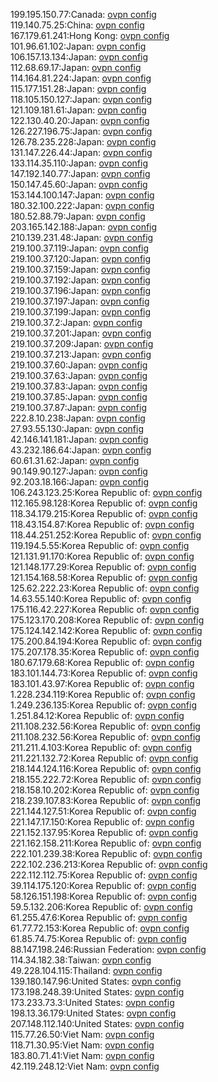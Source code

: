 199.195.150.77:Canada: [ovpn config](vpn/199_195_150_77.ovpn)  
119.140.75.25:China: [ovpn config](vpn/119_140_75_25.ovpn)  
167.179.61.241:Hong Kong: [ovpn config](vpn/167_179_61_241.ovpn)  
101.96.61.102:Japan: [ovpn config](vpn/101_96_61_102.ovpn)  
106.157.13.134:Japan: [ovpn config](vpn/106_157_13_134.ovpn)  
112.68.69.17:Japan: [ovpn config](vpn/112_68_69_17.ovpn)  
114.164.81.224:Japan: [ovpn config](vpn/114_164_81_224.ovpn)  
115.177.151.28:Japan: [ovpn config](vpn/115_177_151_28.ovpn)  
118.105.150.127:Japan: [ovpn config](vpn/118_105_150_127.ovpn)  
121.109.181.61:Japan: [ovpn config](vpn/121_109_181_61.ovpn)  
122.130.40.20:Japan: [ovpn config](vpn/122_130_40_20.ovpn)  
126.227.196.75:Japan: [ovpn config](vpn/126_227_196_75.ovpn)  
126.78.235.228:Japan: [ovpn config](vpn/126_78_235_228.ovpn)  
131.147.226.44:Japan: [ovpn config](vpn/131_147_226_44.ovpn)  
133.114.35.110:Japan: [ovpn config](vpn/133_114_35_110.ovpn)  
147.192.140.77:Japan: [ovpn config](vpn/147_192_140_77.ovpn)  
150.147.45.60:Japan: [ovpn config](vpn/150_147_45_60.ovpn)  
153.144.100.147:Japan: [ovpn config](vpn/153_144_100_147.ovpn)  
180.32.100.222:Japan: [ovpn config](vpn/180_32_100_222.ovpn)  
180.52.88.79:Japan: [ovpn config](vpn/180_52_88_79.ovpn)  
203.165.142.188:Japan: [ovpn config](vpn/203_165_142_188.ovpn)  
210.139.231.48:Japan: [ovpn config](vpn/210_139_231_48.ovpn)  
219.100.37.119:Japan: [ovpn config](vpn/219_100_37_119.ovpn)  
219.100.37.120:Japan: [ovpn config](vpn/219_100_37_120.ovpn)  
219.100.37.159:Japan: [ovpn config](vpn/219_100_37_159.ovpn)  
219.100.37.192:Japan: [ovpn config](vpn/219_100_37_192.ovpn)  
219.100.37.196:Japan: [ovpn config](vpn/219_100_37_196.ovpn)  
219.100.37.197:Japan: [ovpn config](vpn/219_100_37_197.ovpn)  
219.100.37.199:Japan: [ovpn config](vpn/219_100_37_199.ovpn)  
219.100.37.2:Japan: [ovpn config](vpn/219_100_37_2.ovpn)  
219.100.37.201:Japan: [ovpn config](vpn/219_100_37_201.ovpn)  
219.100.37.209:Japan: [ovpn config](vpn/219_100_37_209.ovpn)  
219.100.37.213:Japan: [ovpn config](vpn/219_100_37_213.ovpn)  
219.100.37.60:Japan: [ovpn config](vpn/219_100_37_60.ovpn)  
219.100.37.63:Japan: [ovpn config](vpn/219_100_37_63.ovpn)  
219.100.37.83:Japan: [ovpn config](vpn/219_100_37_83.ovpn)  
219.100.37.85:Japan: [ovpn config](vpn/219_100_37_85.ovpn)  
219.100.37.87:Japan: [ovpn config](vpn/219_100_37_87.ovpn)  
222.8.10.238:Japan: [ovpn config](vpn/222_8_10_238.ovpn)  
27.93.55.130:Japan: [ovpn config](vpn/27_93_55_130.ovpn)  
42.146.141.181:Japan: [ovpn config](vpn/42_146_141_181.ovpn)  
43.232.186.64:Japan: [ovpn config](vpn/43_232_186_64.ovpn)  
60.61.31.62:Japan: [ovpn config](vpn/60_61_31_62.ovpn)  
90.149.90.127:Japan: [ovpn config](vpn/90_149_90_127.ovpn)  
92.203.18.166:Japan: [ovpn config](vpn/92_203_18_166.ovpn)  
106.243.123.25:Korea Republic of: [ovpn config](vpn/106_243_123_25.ovpn)  
112.165.98.128:Korea Republic of: [ovpn config](vpn/112_165_98_128.ovpn)  
118.34.179.215:Korea Republic of: [ovpn config](vpn/118_34_179_215.ovpn)  
118.43.154.87:Korea Republic of: [ovpn config](vpn/118_43_154_87.ovpn)  
118.44.251.252:Korea Republic of: [ovpn config](vpn/118_44_251_252.ovpn)  
119.194.5.55:Korea Republic of: [ovpn config](vpn/119_194_5_55.ovpn)  
121.131.91.170:Korea Republic of: [ovpn config](vpn/121_131_91_170.ovpn)  
121.148.177.29:Korea Republic of: [ovpn config](vpn/121_148_177_29.ovpn)  
121.154.168.58:Korea Republic of: [ovpn config](vpn/121_154_168_58.ovpn)  
125.62.222.23:Korea Republic of: [ovpn config](vpn/125_62_222_23.ovpn)  
14.63.55.140:Korea Republic of: [ovpn config](vpn/14_63_55_140.ovpn)  
175.116.42.227:Korea Republic of: [ovpn config](vpn/175_116_42_227.ovpn)  
175.123.170.208:Korea Republic of: [ovpn config](vpn/175_123_170_208.ovpn)  
175.124.142.142:Korea Republic of: [ovpn config](vpn/175_124_142_142.ovpn)  
175.200.84.194:Korea Republic of: [ovpn config](vpn/175_200_84_194.ovpn)  
175.207.178.35:Korea Republic of: [ovpn config](vpn/175_207_178_35.ovpn)  
180.67.179.68:Korea Republic of: [ovpn config](vpn/180_67_179_68.ovpn)  
183.101.144.73:Korea Republic of: [ovpn config](vpn/183_101_144_73.ovpn)  
183.101.43.97:Korea Republic of: [ovpn config](vpn/183_101_43_97.ovpn)  
1.228.234.119:Korea Republic of: [ovpn config](vpn/1_228_234_119.ovpn)  
1.249.236.135:Korea Republic of: [ovpn config](vpn/1_249_236_135.ovpn)  
1.251.84.12:Korea Republic of: [ovpn config](vpn/1_251_84_12.ovpn)  
211.108.232.56:Korea Republic of: [ovpn config](vpn/211_108_232_56.ovpn)  
211.108.232.56:Korea Republic of: [ovpn config](vpn/211_108_232_56.ovpn)  
211.211.4.103:Korea Republic of: [ovpn config](vpn/211_211_4_103.ovpn)  
211.221.132.72:Korea Republic of: [ovpn config](vpn/211_221_132_72.ovpn)  
218.144.124.116:Korea Republic of: [ovpn config](vpn/218_144_124_116.ovpn)  
218.155.222.72:Korea Republic of: [ovpn config](vpn/218_155_222_72.ovpn)  
218.158.10.202:Korea Republic of: [ovpn config](vpn/218_158_10_202.ovpn)  
218.239.107.83:Korea Republic of: [ovpn config](vpn/218_239_107_83.ovpn)  
221.144.127.51:Korea Republic of: [ovpn config](vpn/221_144_127_51.ovpn)  
221.147.17.150:Korea Republic of: [ovpn config](vpn/221_147_17_150.ovpn)  
221.152.137.95:Korea Republic of: [ovpn config](vpn/221_152_137_95.ovpn)  
221.162.158.211:Korea Republic of: [ovpn config](vpn/221_162_158_211.ovpn)  
222.101.239.38:Korea Republic of: [ovpn config](vpn/222_101_239_38.ovpn)  
222.102.236.213:Korea Republic of: [ovpn config](vpn/222_102_236_213.ovpn)  
222.112.112.75:Korea Republic of: [ovpn config](vpn/222_112_112_75.ovpn)  
39.114.175.120:Korea Republic of: [ovpn config](vpn/39_114_175_120.ovpn)  
58.126.151.198:Korea Republic of: [ovpn config](vpn/58_126_151_198.ovpn)  
59.5.132.206:Korea Republic of: [ovpn config](vpn/59_5_132_206.ovpn)  
61.255.47.6:Korea Republic of: [ovpn config](vpn/61_255_47_6.ovpn)  
61.77.72.153:Korea Republic of: [ovpn config](vpn/61_77_72_153.ovpn)  
61.85.74.75:Korea Republic of: [ovpn config](vpn/61_85_74_75.ovpn)  
88.147.198.246:Russian Federation: [ovpn config](vpn/88_147_198_246.ovpn)  
114.34.182.38:Taiwan: [ovpn config](vpn/114_34_182_38.ovpn)  
49.228.104.115:Thailand: [ovpn config](vpn/49_228_104_115.ovpn)  
139.180.147.96:United States: [ovpn config](vpn/139_180_147_96.ovpn)  
173.198.248.39:United States: [ovpn config](vpn/173_198_248_39.ovpn)  
173.233.73.3:United States: [ovpn config](vpn/173_233_73_3.ovpn)  
198.13.36.179:United States: [ovpn config](vpn/198_13_36_179.ovpn)  
207.148.112.140:United States: [ovpn config](vpn/207_148_112_140.ovpn)  
115.77.26.50:Viet Nam: [ovpn config](vpn/115_77_26_50.ovpn)  
118.71.30.95:Viet Nam: [ovpn config](vpn/118_71_30_95.ovpn)  
183.80.71.41:Viet Nam: [ovpn config](vpn/183_80_71_41.ovpn)  
42.119.248.12:Viet Nam: [ovpn config](vpn/42_119_248_12.ovpn)  
